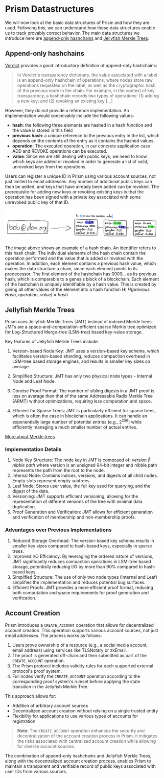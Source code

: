 # Prism Datastructures

We will now look at the basic data structures of Prism and how they are used. Following this, we can understand how these data structures enable us to track provably correct behavior. The main data structures we introduce here are [append-only hashchains](#append-only-hashchains) and [Jellyfish Merkle Trees](#jellyfish-merkle-trees).

## Append-only hashchains

[Verdict](https://eprint.iacr.org/2021/1263.pdf) provides a good introductory definition of append-only hashchains:

> In Verdict's transparency dictionary, the value associated with a label is an append-only hashchain of operations, where nodes store raw operations requested on the label, as well as the cryptographic hash of the previous node in the chain. For example, in the context of key transparency, a hashchain records two types of operations: (1) adding a new key; and (2) revoking an existing key [...]

However, they do not provide a reference implementation. An implementation would conceivably include the following values:

- **hash**: the following three elements are hashed in a hash function and the value is stored in this field
- **previous hash**: a unique reference to the previous entry in the list, which depends on the contents of the entry as it contains the hashed values.
- **operation**: The executed operation, in our concrete application case ADD and REVOKE operations can be executed.
- **value**: Since we are still dealing with public keys, we need to know which keys are added or revoked in order to generate a list of valid, unrevoked keys from the operations.

Users can register a unique ID in Prism using various account sources, not just limited to email addresses. Any number of additional public keys can then be added, and keys that have already been added can be revoked. The prerequisite for adding new keys or revoking existing keys is that the operation has been signed with a private key associated with some unrevoked public key of that ID.

![Hashchain Example](./img/hashchain-example.jpeg)

The image above shows an example of a hash chain. An identifier refers to this hash chain. The individual elements of the hash chain contain the operation performed and the value that is added or revoked with the operation. In addition, each element contains a previous hash value, which makes the data structure a chain, since each element points to its predecessor. The first element of the hashchain has 0000... as its previous hash, which is comparable to a genesis block of a blockchain. Each element of the hashchain is uniquely identifiable by a hash value. This is created by giving all other values of the element into a hash function H: _H(previous Hash, operation, value) = hash_

## Jellyfish Merkle Trees

Prism uses Jellyfish Merkle Trees (JMT) instead of indexed Merkle trees. JMTs are a space-and-computation-efficient sparse Merkle tree optimized for Log-Structured Merge-tree (LSM-tree) based key-value storage.

Key features of Jellyfish Merkle Trees include:

1. Version-based Node Key: JMT uses a version-based key schema, which facilitates version-based sharding, reduces compaction overhead in LSM-tree based storage engines, and results in smaller key sizes on average.

2. Simplified Structure: JMT has only two physical node types - Internal Node and Leaf Node.

3. Concise Proof Format: The number of sibling digests in a JMT proof is less on average than that of the same Addressable Radix Merkle Tree (ARMT) without optimizations, requiring less computation and space.

4. Efficient for Sparse Trees: JMT is particularly efficient for sparse trees, which is often the case in blockchain applications. It can handle an exponentially large number of potential entries (e.g., $2^256$) while efficiently managing a much smaller number of actual entries.

[More about Merkle trees](./explainers/crypto-intro/merkle-trees.md)

### Implementation Details

1. Node Key Structure: The node key in JMT is composed of:
_version ‖ nibble path_
where version is an unsigned 64-bit integer and nibble path represents the path from the root to the node.
2. Internal Node: Contains indices, versions, and digests of all child nodes. Empty slots represent empty subtrees.
3. Leaf Node: Stores user value, the full key used for querying, and the digest of the data.
4. Versioning: JMT supports efficient versioning, allowing for the representation of different versions of the tree with minimal data duplication.
5. Proof Generation and Verification: JMT allows for efficient generation and verification of membership and non-membership proofs.

### Advantages over Previous Implementations

1. Reduced Storage Overhead: The version-based key schema results in smaller key sizes compared to hash-based keys, especially in sparse trees.
2. Improved I/O Efficiency: By leveraging the ordered nature of versions, JMT significantly reduces compaction operations in LSM-tree based storage, potentially reducing I/O by more than 90% compared to hash-based keys.
3. Simplified Structure: The use of only two node types (Internal and Leaf) simplifies the implementation and reduces potential bug surfaces.
4. Efficient Proofs: JMT provides a more efficient proof format, reducing both computation and space requirements for proof generation and verification.

## Account Creation

Prism introduces a `CREATE_ACCOUNT` operation that allows for decentralized account creation. This operation supports various account sources, not just email addresses. The process works as follows:

1. Users prove ownership of a resource (e.g., a social media account, email address) using services like TLSNotary or zkEmail.
2. The proof is generated off-chain and then submitted as part of the `CREATE_ACCOUNT` operation.
3. The Prism protocol includes validity rules for each supported external protocol's proof system.
4. Full nodes verify the `CREATE_ACCOUNT` operation according to the corresponding proof system's ruleset before applying the state transition in the Jellyfish Merkle Tree.

This approach allows for:

- Addition of arbitrary account sources
- Decentralized account creation without relying on a single trusted entity
- Flexibility for applications to use various types of accounts for registration

> **Note**: The `CREATE_ACCOUNT` operation enhances the security and decentralization of the account creation process in Prism. It mitigates the risks associated with centralized account creation while allowing for diverse account sources.

The combination of append-only hashchains and Jellyfish Merkle Trees, along with the decentralized account creation process, enables Prism to maintain a transparent and verifiable record of public keys associated with user IDs from various sources.
